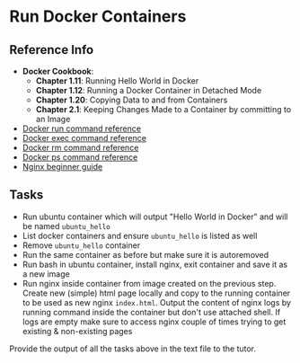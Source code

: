 # Run Docker Containers

## Reference Info

* **Docker Cookbook**:
    * **Chapter 1.11**: Running Hello World in Docker
    * **Chapter 1.12**: Running a Docker Container in Detached Mode
    * **Chapter 1.20**: Copying Data to and from Containers
    * **Chapter 2.1**: Keeping Changes Made to a Container by committing to an Image
* [Docker run command reference](https://docs.docker.com/engine/reference/commandline/run/)
* [Docker exec command reference](https://docs.docker.com/engine/reference/commandline/exec/)
* [Docker rm command reference](https://docs.docker.com/engine/reference/commandline/rm/)
* [Docker ps command reference](https://docs.docker.com/engine/reference/commandline/ps/)
* [Nginx beginner guide](https://nginx.org/en/docs/beginners_guide.html)

## Tasks

* Run ubuntu container which will output "Hello World in Docker" and will be named `ubuntu_hello`
* List docker containers and ensure `ubuntu_hello` is listed as well
* Remove `ubuntu_hello` container
* Run the same container as before but make sure it is autoremoved
* Run bash in ubuntu container, install nginx, exit container and save it as a new image
* Run nginx inside container from image created on the previous step. Create new (simple) html 
  page locally and copy to the running container to be used as new nginx `index.html`. Output
  the content of nginx logs by running command inside the container but don't use attached shell.
  If logs are empty make sure to access nginx couple of times trying to get existing & 
  non-existing pages

Provide the output of all the tasks above in the text file to the tutor.